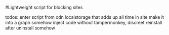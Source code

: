 #Lightweight script for blocking sites

todos:
enter script from cdn
localstorage that adds up all time in site
make it into a graph
somehow inject code without tampermonkey, discreet
reinstall after uninstall somehow